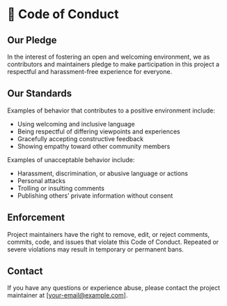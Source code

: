 # 📜 Code of Conduct

## Our Pledge

In the interest of fostering an open and welcoming environment, we as contributors and maintainers pledge to make participation in this project a respectful and harassment-free experience for everyone.

## Our Standards

Examples of behavior that contributes to a positive environment include:

- Using welcoming and inclusive language  
- Being respectful of differing viewpoints and experiences  
- Gracefully accepting constructive feedback  
- Showing empathy toward other community members

Examples of unacceptable behavior include:

- Harassment, discrimination, or abusive language or actions  
- Personal attacks  
- Trolling or insulting comments  
- Publishing others’ private information without consent

## Enforcement

Project maintainers have the right to remove, edit, or reject comments, commits, code, and issues that violate this Code of Conduct. Repeated or severe violations may result in temporary or permanent bans.

## Contact

If you have any questions or experience abuse, please contact the project maintainer at [your-email@example.com].
